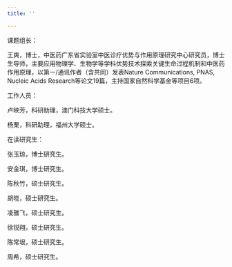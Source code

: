 ```yaml
---
title: ''

---
```

课题组长：

王爽，博士，中医药广东省实验室中医诊疗优势与作用原理研究中心研究员，博士生导师，主要应用物理学、生物学等学科优势技术探索关键生命过程机制和中医药作用原理，以第一/通讯作者（含共同）发表Nature Communications, PNAS, Nucleic Acids Research等论文19篇，主持国家自然科学基金等项目6项。

工作人员：

卢映芳，科研助理，澳门科技大学硕士。

杨栗，科研助理，福州大学硕士。

在读研究生：

张玉琼，博士研究生。

安金琪，博士研究生。

陈秋竹，硕士研究生。

胡晓，硕士研究生。

凌雅飞，硕士研究生。

徐锐翔，硕士研究生。

陈常垠，硕士研究生。

周希，硕士研究生。
